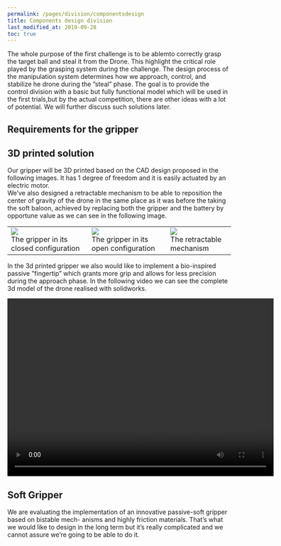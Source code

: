 ```yaml
---
permalink: /pages/division/componentsdesign
title: Components design division
last_modified_at: 2019-09-28
toc: true
---
```


The whole purpose of the first challenge is to be ablemto correctly grasp the target ball and steal it from the Drone.  This highlight the critical role played by the grasping system during the challenge. The design process of the manipulation system determines how we approach, control, and stabilize he drone during the ”steal” phase.  The goal is to provide the control division with a basic but fully functional model which will be used in the first trials,but by the actual competition, there are other ideas with a lot of potential.  We will further discuss such solutions later.

## Requirements for the gripper

## 3D printed solution

Our gripper will be 3D printed based on the CAD design proposed in the following images.  It has
1 degree of freedom and it is easily actuated by an electric motor.
<br>
We’ve also designed a retractable mechanism to be able to reposition the center of gravity of
the drone in the same place as it was before the taking the soft baloon, achieved by replacing both
the gripper and the battery by opportune value as we can see in the following image.

<table>
<tr>
<td>
	<img src="{{ '/images/division/componentsdesign/gr1.png' | relative_url }}">
	<figcaption>
	The gripper in its closed configuration
	</figcaption>	
</td>
<td>
	<img src="{{ '/images/division/componentsdesign/grapA.png' | relative_url }}">
	<figcaption>
	The gripper in its open configuration
	</figcaption>	
</td>
<td>
	<img src="{{ '/images/division/componentsdesign/retarc.png' | relative_url }}">
	<figcaption>
	The retractable mechanism
	</figcaption>	
</td>
</tr>
</table>

In the 3d printed gripper we also would like to implement a bio-inspired passive ”fingertip” which grants more grip and allows for less precision during the approach phase.
In the following video we can see the complete 3d model of the drone realised with solidworks.

<video width="600" height="400" controls>
    <source src="{{ '/images/division/componentsdesign/model.mp4' | relative_url }}" type="video/mp4">
</video>

## Soft Gripper

We are evaluating the implementation of an innovative passive-soft gripper based on bistable mech-
anisms and highly friction materials. That’s what we would like to design in the long term but it’s really complicated and we cannot assure we’re going to be able to do it.


